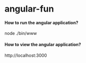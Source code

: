 # angular-fun
#### How to run the angular application?
node ./bin/www

#### How to view the angular application?
http://localhost:3000